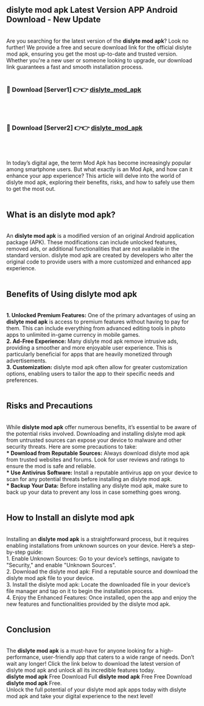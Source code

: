 ## dislyte mod apk Latest Version APP Android Download - New Update
<br>
Are you searching for the latest version of the <strong>dislyte mod apk</strong>? Look no further! We provide a free and secure download link for the official dislyte mod apk, ensuring you get the most up-to-date and trusted version. Whether you're a new user or someone looking to upgrade, our download link guarantees a fast and smooth installation process.
<br>
<br>
<h3>🔴 Download [Server1] 👉👉 <a href="https://modyolo.store/dislyte+mod+apk">dislyte_mod_apk</a></h3><br>
<br>
<h3>🔴 Download [Server2] 👉👉 <a href="https://modyolo.store/dislyte+mod+apk">dislyte_mod_apk</a></h3><br>
<br>
<br>
In today’s digital age, the term Mod Apk has become increasingly popular among smartphone users. But what exactly is an Mod Apk, and how can it enhance your app experience? This article will delve into the world of dislyte mod apk, exploring their benefits, risks, and how to safely use them to get the most out.
<br>
<br>
<h2>What is an dislyte mod apk?</h2>
<br>
An <strong>dislyte mod apk</strong> is a modified version of an original Android application package (APK). These modifications can include unlocked features, removed ads, or additional functionalities that are not available in the standard version. dislyte mod apk are created by developers who alter the original code to provide users with a more customized and enhanced app experience.
<br>
<br>
<h2>Benefits of Using dislyte mod apk</h2>
<br>
<strong> 1. Unlocked Premium Features:</strong> One of the primary advantages of using an <strong>dislyte mod apk</strong> is access to premium features without having to pay for them. This can include everything from advanced editing tools in photo apps to unlimited in-game currency in mobile games.
<br>
<strong> 2. Ad-Free Experience:</strong> Many dislyte mod apk remove intrusive ads, providing a smoother and more enjoyable user experience. This is particularly beneficial for apps that are heavily monetized through advertisements.
<br>
<strong> 3. Customization:</strong> dislyte mod apk often allow for greater customization options, enabling users to tailor the app to their specific needs and preferences.
<br>
<br>
<h2>Risks and Precautions</h2>
<br>
While <strong>dislyte mod apk</strong> offer numerous benefits, it’s essential to be aware of the potential risks involved. Downloading and installing dislyte mod apk from untrusted sources can expose your device to malware and other security threats. Here are some precautions to take:
<br>
<strong> * Download from Reputable Sources:</strong> Always download dislyte mod apk from trusted websites and forums. Look for user reviews and ratings to ensure the mod is safe and reliable.
<br>
<strong> * Use Antivirus Software:</strong> Install a reputable antivirus app on your device to scan for any potential threats before installing an dislyte mod apk.
<br>
<strong> * Backup Your Data:</strong> Before installing any dislyte mod apk, make sure to back up your data to prevent any loss in case something goes wrong.
<br>
<br>
<h2>How to Install an dislyte mod apk</h2>
<br>
Installing an <strong>dislyte mod apk</strong> is a straightforward process, but it requires enabling installations from unknown sources on your device. Here’s a step-by-step guide:
<br>
 1. Enable Unknown Sources: Go to your device’s settings, navigate to "Security," and enable "Unknown Sources".
<br>
 2. Download the dislyte mod apk: Find a reputable source and download the dislyte mod apk file to your device.
<br>
 3. Install the dislyte mod apk: Locate the downloaded file in your device’s file manager and tap on it to begin the installation process.
<br>
 4. Enjoy the Enhanced Features: Once installed, open the app and enjoy the new features and functionalities provided by the dislyte mod apk.
<br>
<br>
<h2><strong>Conclusion</strong></h2>
<br>
The <strong>dislyte mod apk</strong> is a must-have for anyone looking for a high-performance, user-friendly app that caters to a wide range of needs. Don’t wait any longer! Click the link below to download the latest version of dislyte mod apk and unlock all its incredible features today.
<br>
<strong>dislyte mod apk</strong> Free Download Full <strong>dislyte mod apk</strong> Free Free Download <strong>dislyte mod apk</strong> Free.
<br>
Unlock the full potential of your dislyte mod apk apps today with dislyte mod apk and take your digital experience to the next level!